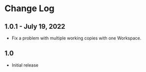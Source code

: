 # Change Log


## 1.0.1 - July 19, 2022

* Fix a problem with multiple working copies with one Workspace.

## 1.0

- Initial release
